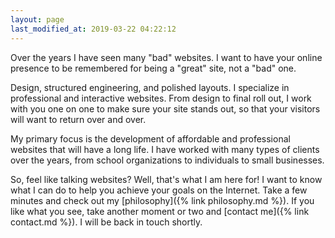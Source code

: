```yaml
---
layout: page
last_modified_at: 2019-03-22 04:22:12
---
```

Over the years I have seen many "bad" websites. I want to have your online presence to be remembered for being a "great" site, not a "bad" one.  

Design, structured engineering, and polished layouts. I specialize in professional and interactive websites. From design to final roll out, I work with you one on one to make sure your site stands out, so that your visitors will want to return over and over.  

My primary focus is the development of affordable and professional websites that will have a long life. I have worked with many types of clients over the years, from school organizations to individuals to small businesses.  

So, feel like talking websites? Well, that's what I am here for! I want to know what I can do to help you achieve your goals on the Internet. Take a few minutes and check out my [philosophy]({% link philosophy.md %}). If you like what you see, take another moment or two and [contact me]({% link contact.md %}). I will be back in touch shortly.  